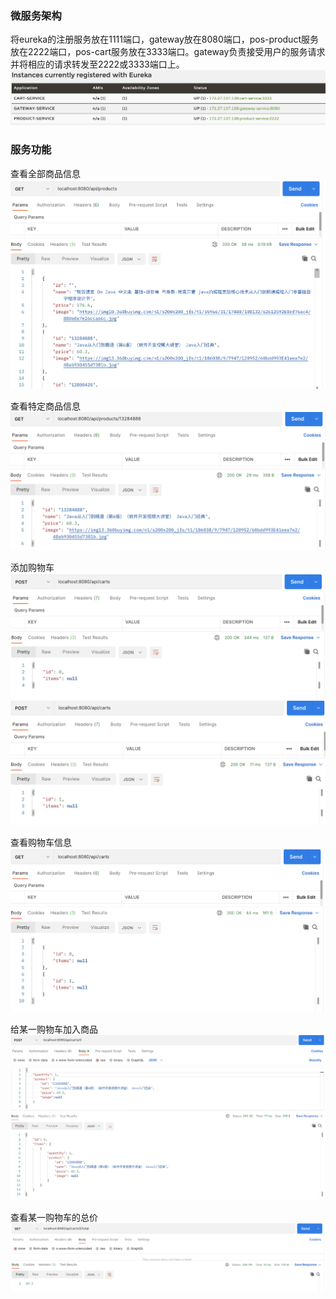 ### 微服务架构
将eureka的注册服务放在1111端口，gateway放在8080端口，pos-product服务放在2222端口，pos-cart服务放在3333端口。gateway负责接受用户的服务请求并将相应的请求转发至2222或3333端口上。
![image](images/eureka.png)

### 服务功能
查看全部商品信息
![image](images/product1.png)

查看特定商品信息
![image](images/product2.png)

添加购物车
![image](images/cart1.png)
![image](images/cart2.png)

查看购物车信息
![image](images/cart3.png)

给某一购物车加入商品
![image](images/cart4.png)

查看某一购物车的总价
![image](images/cart5.png)